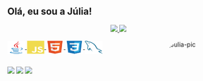 ## Olá, eu sou a Júlia!

<div align="center">
  <a href="https://github.com/andJubs">
  <img height="130em" src="https://github-readme-stats.vercel.app/api?username=andJubs&show_icons=true&theme=dracula&include_all_commits=true&count_private=true"/>
  <img height="130em" src="https://github-readme-stats.vercel.app/api/top-langs/?username=andJubs&layout=compact&langs_count=7&theme=dracula"/>
</div>

<div style="display: inline_block"><br>
  <img align="center" alt="Júlia-Java" height="30" width="40" src="https://raw.githubusercontent.com/devicons/devicon/master/icons/java/java-original.svg">
  <img align="center" alt="Júlia-Js" height="30" width="40" src="https://raw.githubusercontent.com/devicons/devicon/master/icons/javascript/javascript-plain.svg">
  <img align="center" alt="Júlia-HTML" height="30" width="40" src="https://raw.githubusercontent.com/devicons/devicon/master/icons/html5/html5-original.svg">
  <img align="center" alt="Júlia-CSS" height="30" width="40" src="https://raw.githubusercontent.com/devicons/devicon/master/icons/css3/css3-original.svg">
  <img align="center" alt="Júlia-MySQL" height="30" width="40" src="https://raw.githubusercontent.com/devicons/devicon/master/icons/mysql/mysql-original.svg">
  
  <img align="right" alt="Júlia-pic" height="150" width="150" style="border-radius:50px;" src="https://cdn.discordapp.com/attachments/643131315994099732/1031961227628380170/andJubs.gif.gif">
</div>
  
  ##
 
<div> 
  <a href="https://instagram.com/and.jubx" target="_blank"><img src="https://img.shields.io/badge/-Instagram-%23E4405F?style=for-the-badge&logo=instagram&logoColor=white"></a>
  <a href = "mailto:julia.andressa@icloud.com"><img src="https://img.shields.io/badge/-mail-%23333?style=for-the-badge&logo=icloud&logoColor=white"></a>
  <a href="https://www.linkedin.com/in/j%C3%BAlia-souza-4a9760169" target="_blank"><img src="https://img.shields.io/badge/-LinkedIn-%230077B5?style=for-the-badge&logo=linkedin&logoColor=white"></a> 
  
  <!-- ![Snake animation](https://github.com/andJubs/andJubs/blob/output/github-contribution-grid-snake.svg) -->
 
</div>
